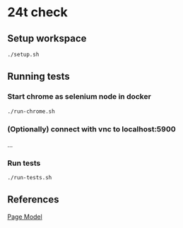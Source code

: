 # 24t check

## Setup workspace
```bash
./setup.sh
```

## Running tests

### Start chrome as selenium node in docker
```bash
./run-chrome.sh
```

### (Optionally) connect with vnc to localhost:5900
...

### Run tests
```bash
./run-tests.sh
```

## References
[Page Model](https://www.guru99.com/page-object-model-pom-page-factory-in-selenium-ultimate-guide.html)
